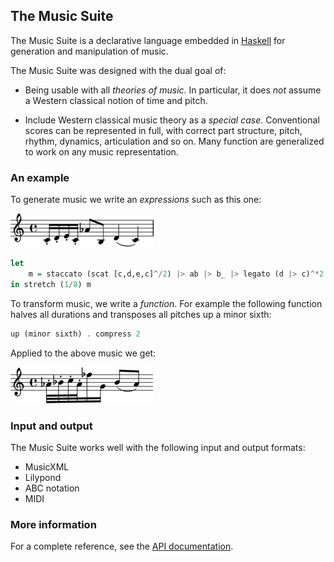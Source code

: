 

## The Music Suite

<!--
> *Please note:* The API and docs are not particularly stable at the moment. An official release note will appear in due time.
-->

The Music Suite is a declarative language embedded in [Haskell][Haskell] for generation and manipulation of music.<!-- It is is similar to [Haskore][Haskore] and [Euterpea][Euterpea], but its design and general philosophy is more inspired by [Diagrams][Diagrams] and [Reactive][Reactive]. -->

The Music Suite was designed with the dual goal of:

* Being usable with all *theories of music*. In particular, it does *not* assume a Western classical notion of time and pitch.

* Include Western classical music theory as a *special case*. Conventional scores can be represented in full, with correct part structure, pitch, rhythm, dynamics, articulation and so on. Many function are generalized to work on any music representation.


### An example

To generate music we write an *expressions* such as this one:

<div class='haskell-music'>



![](4ea6815a58473e70x.png)

```haskell
let
    m = staccato (scat [c,d,e,c]^/2) |> ab |> b_ |> legato (d |> c)^*2
in stretch (1/8) m

```

</div>

To transform music, we write a *function*. For example the following function halves all durations and transposes all pitches up a minor sixth:

```haskell
up (minor sixth) . compress 2

```

Applied to the above music we get:



![](1dfd7766e2c33bbex.png)

### Input and output

The Music Suite works well with the following input and output formats:

* MusicXML
* Lilypond
* ABC notation
* MIDI

### More information

For a complete reference, see the [API documentation](/docs/api).

<!--
For an introduction, see [User Guide](User-Guide).
-->

[Haskell]:      http://www.haskell.org/haskellwiki/Haskell
[Haskore]:      http://www.haskell.org/haskellwiki/Haskore
[Euterpea]:     http://haskell.cs.yale.edu/euterpea
[Diagrams]:     http://projects.haskell.org/diagrams
[Reactive]:     http://hackage.haskell.org/package/reactive





